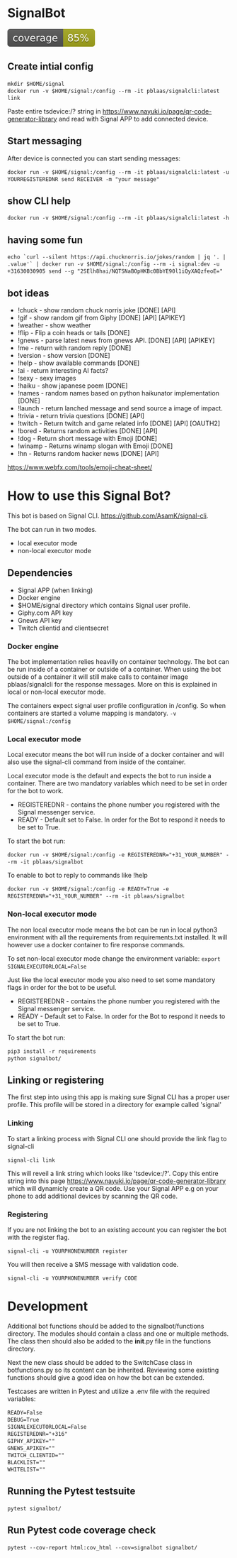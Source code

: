 # SignalBot
![alt text](coverage.svg "Code coverage")

## Create intial config
```
mkdir $HOME/signal
docker run -v $HOME/signal:/config --rm -it pblaas/signalcli:latest link
```


Paste entire tsdevice:/? string in https://www.nayuki.io/page/qr-code-generator-library and read with Signal APP to add connected device.

## Start messaging
After device is connected you can start sending messages:
```
docker run -v $HOME/signal:/config --rm -it pblaas/signalcli:latest -u YOURREGISTEREDNR send RECEIVER -m "your message"
```


## show CLI help
```
docker run -v $HOME/signal:/config --rm -it pblaas/signalcli:latest -h
```

## having some fun
```
echo `curl --silent https://api.chucknorris.io/jokes/random | jq '. | .value'` | docker run -v $HOME/signal:/config --rm -i signal:dev -u +31630030905 send --g "2SElh8hai/NQTSNaBOpHKBc0BbYE90l1iQyXAQzfeoE="
```

## bot ideas
* !chuck - show random chuck norris joke [DONE] [API]
* !gif  - show random gif from Giphy [DONE] [API] [APIKEY]
* !weather - show weather 
* !flip - Flip a coin heads or tails [DONE]
* !gnews - parse latest news from gnews API. [DONE] [API] [APIKEY]
* !me - return with random reply [DONE]
* !version - show version [DONE]
* !help - show available commands [DONE]
* !ai - return interesting AI facts?
* !sexy - sexy images
* !haiku - show japanese poem [DONE]
* !names - random names based on python haikunator implementation [DONE]
* !launch - return lanched message and send source a image of impact.
* !trivia - return trivia questions [DONE] [API]
* !twitch - Return twitch and game related info [DONE] [API] [OAUTH2]
* !bored - Returns random activities [DONE]  [API]
* !dog - Return short message with Emoji [DONE] 
* !winamp - Returns winamp slogan with Emoji [DONE]
* !hn - Returns random hacker news [DONE] [API]

https://www.webfx.com/tools/emoji-cheat-sheet/


# How to use this Signal Bot?

This bot is based on Signal CLI. https://github.com/AsamK/signal-cli.

The bot can run in two modes. 
* local executor mode
* non-local executor mode

## Dependencies
* Signal APP (when linking)
* Docker engine
* $HOME/signal directory which contains Signal user profile.
* Giphy.com API key
* Gnews API key
* Twitch clientid and clientsecret


### Docker engine

The bot implementation relies heavilly on container technology. The bot can be run inside of a container or outside of a container. When using the bot outside of a container it will still make calls to container image pblaas/signalcli for the response messages. More on this is explained in local or non-local executor mode.

The containers expect signal user profile configuration in /config. So when containers are started a volume mapping is mandatory.
`-v $HOME/signal:/config`


### Local executor mode

Local executor means the bot will run inside of a docker container and will also use the signal-cli command from inside of the container. 

Local executor mode is the default and expects the bot to run inside a container.
There are two mandatory variables which need to be set in order for the bot to work.

*   REGISTEREDNR - contains the phone number you registered with the Signal  messenger service.
*   READY - Default set to False. In order for the Bot to respond it needs to be set to True.


To start the bot run:
```
docker run -v $HOME/signal:/config -e REGISTEREDNR="+31_YOUR_NUMBER" --rm -it pblaas/signalbot
```

To enable to bot to reply to commands like !help
```
docker run -v $HOME/signal:/config -e READY=True -e REGISTEREDNR="+31_YOUR_NUMBER" --rm -it pblaas/signalbot
```

### Non-local executor mode

The non local executor mode means the bot can be run in local python3 environment with all the requirements from requirements.txt installed. It will however use a docker container to fire response commands. 

To set non-local executor mode change the environment variable:
`export SIGNALEXECUTORLOCAL=False`

Just like the local executor mode you also need to set some mandatory flags in order for the bot
to be useful.

*   REGISTEREDNR - contains the phone number you registered with the Signal  messenger service.
*   READY - Default set to False. In order for the Bot to respond it needs to be set to True.


To start the bot run:
```
pip3 install -r requirements
python signalbot/
```

## Linking or registering

The first step into using this app is making sure Signal CLI has a proper user profile. This profile will be stored in a directory for example called 'signal'

### Linking

To start a linking process with Signal CLI one should provide the link flag to signal-cli
```
signal-cli link
```

This will reveil a link string which looks like 'tsdevice:/?'. Copy this entire string into this page https://www.nayuki.io/page/qr-code-generator-library which will dynamicly create a QR code.
Use your Signal APP e.g on your phone to add additional devices by scanning the QR code.

### Registering

If you are not linking the bot to an existing account you can register the bot with the register flag.
```
signal-cli -u YOURPHONENUMBER register
```

You will then receive a SMS message with validation code.
```
signal-cli -u YOURPHONENUMBER verify CODE
```

# Development

Additional bot functions should be added to the signalbot/functions directory. The modules should contain a class
and one or multiple methods. The class then should also be added to the __init__.py file in the functions directory.

Next the new class should be added to the SwitchCase class in botfunctions.py so its content can be inherited. 
Reviewing some existing functions should give a good idea on how the bot can be extended.


Testcases are written in Pytest and utilize a .env file with the required variables:
```
READY=False
DEBUG=True
SIGNALEXECUTORLOCAL=False
REGISTEREDNR="+316"
GIPHY_APIKEY=""
GNEWS_APIKEY=""
TWITCH_CLIENTID=""
BLACKLIST=""
WHITELIST=""
```
## Running the Pytest testsuite
```
pytest signalbot/
```
## Run Pytest code coverage check
```
pytest --cov-report html:cov_html --cov=signalbot signalbot/
```